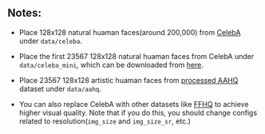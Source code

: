 ## Notes:

- Place 128x128 natural huaman faces(around 200,000) from [CelebA](https://drive.google.com/file/d/0B7EVK8r0v71pZjFTYXZWM3FlRnM/view?usp=drive_link&resourcekey=0-dYn9z10tMJOBAkviAcfdyQ) under `data/celeba`.
 
- Place the first 23567 128x128 natural huaman faces from CelebA under `data/celeba_mini`, which can be downloaded from [here](https://drive.google.com/drive/folders/192ciiKss36qt_IH9y-Cy7IxRfctK4Tzo?usp=sharing).

- Place 23567 128x128 artistic huaman faces from [processed AAHQ](https://drive.google.com/drive/folders/1DssaC7tmV91X4Cx5f9XFuBFb5cjTw5Ar?usp=sharing) dataset under `data/aahq`.

- You can also replace CelebA with other datasets like [FFHQ](https://github.com/NVlabs/ffhq-dataset) to achieve higher visual quality. Note that if you do this, you should change configs related to resolution(`img_size` and `img_size_sr`, etc.)
